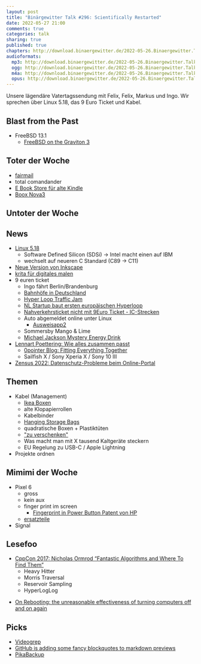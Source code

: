 ```yaml
---
layout: post
title: "Binärgewitter Talk #296: Scientifically Restarted"
date: 2022-05-27 21:00
comments: true
categories: talk
sharing: true
published: true
chapters: http://download.binaergewitter.de/2022-05-26.Binaergewitter.Talk.296.chapters.txt
audioformats:
  mp3: http://download.binaergewitter.de/2022-05-26.Binaergewitter.Talk.296.mp3
  ogg: http://download.binaergewitter.de/2022-05-26.Binaergewitter.Talk.296.ogg
  m4a: http://download.binaergewitter.de/2022-05-26.Binaergewitter.Talk.296.m4a
  opus: http://download.binaergewitter.de/2022-05-26.Binaergewitter.Talk.296.opus
---
```

Unsere lägendäre Vatertagssendung mit Felix, Felix, Markus und Ingo. Wir sprechen über Linux 5.18, das 9 Euro Ticket und Kabel.


## Blast from the Past
- FreeBSD 13.1
  * [FreeBSD on the Graviton 3]( http://www.daemonology.net/blog/2022-05-23-FreeBSD-Graviton-3.html )

## Toter der Woche
- [fairmail](https://linuxnews.de/2022/05/fairemail-wegen-google-restriktionen-eingestellt/ )
- total comandander
- [E Book Store für alte Kindle](https://www.heise.de/news/E-Reader-Amazon-schliesst-Store-auf-aelteren-Kindle-Geraeten-7122259.html)
- [Boox Nova3]( https://onyxboox.com/boox_nova3 )

## Untoter der Woche

## News
- [Linux 5.18]( https://kernelnewbies.org/Linux_5.18 )
    * Software Defined Silicon (SDSi) -> Intel macht einen auf IBM
    * wechselt auf neueren C Standard (C89 -> C11)
- [Neue Version von Inkscape]( https://www.linux-magazin.de/news/inkscape-1-2-zahlreiche-nuetzliche-aenderungen-2/ )
- [krita für digitales malen]( https://krita.org )
- 9 euren ticket
  - Ingo fährt Berlin/Brandenburg
  - [Bahnhöfe in Deutschland]( https://map.railway-stations.org/ )
  - [Hyper Loop Traffic Jam]( https://www.indiatimes.com/trending/social-relevance/elon-musk-boring-company-tunnel-traffic-jam-las-vegas-558798.html )
  - [NL Startup baut ersten europäischen Hyperloop]( https://www.ingenieur.de/technik/fachbereiche/verkehr/europas-erster-hyperloop-ist-fertig/ )
  - [Nahverkehrsticket nicht mit 9Euro Ticket - IC-Strecken](  )
  - Auto abgemeldet online unter Linux
      - [Ausweisapp2]( https://www.ausweisapp.bund.de/home/ )
  - Sommersby Mango & Lime
  - [Michael Jackson Mystery Energy Drink]( https://therichtimes.com/worlds-most-expensive-energy-drink-for-50000/ )
- [Lennart Poettering: Wie alles zusammen passt]( https://linuxnews.de/2022/05/lennart-poettering-wie-alles-zusammen-passt/ )
  - [0pointer Blog: Fitting Everything Together]( https://0pointer.net/blog/fitting-everything-together.html )
  - Sailfish X / Sony Xperia X / Sony 10 III
- [Zensus 2022: Datenschutz-Probleme beim Online-Portal]( https://www.heise.de/news/Datenschutz-Probleme-beim-Online-Portal-zum-Zensus-2022-7091744.html )


## Themen

* Kabel (Management)
    * [Ikea Boxen]( https://www.ikea.com/de/de/p/kallax-regal-weiss-80275887/ )
    * alte Klopapierrollen
    * Kabelbinder
    * [Hanging Storage Bags]( https://kk.org/cooltools/organizing-cables-and-other-gear-using-hanging-storage-bags/ )
    * quadratische Boxen + Plastiktüten
    * ["zu verschenken"]( https://preview.redd.it/30fynhahcse31.jpg?width=600&auto=webp&s=5bbffe2eda366e1bb085c3083e0ff76823f5d908 ) 
    * Was macht man mit X tausend Kaltgeräte steckern
    * EU Regelung zu USB-C / Apple Lightning
* Projekte ordnen

## Mimimi der Woche
- Pixel 6
  * gross
  * kein aux
  * finger print im screen
    - [Fingerprint in Power Button Patent von HP]( https://patents.google.com/patent/US20170147800A1/en )
  * [ersatzteile]( http://blog.binaergewitter.de/2022/05/17/binaergewitter-talk-number-295-masterclass/#isso-2098 )
- Signal


## Lesefoo
- [CppCon 2017: Nicholas Ormrod “Fantastic Algorithms and Where To Find Them”]( https://www.youtube.com/watch?v=YA-nB2wjVcI&list=WL&index=6 )
  * Heavy Hitter
  * Morris Traversal
  * Reservoir Sampling
  * HyperLogLog
* [On Rebooting: the unreasonable effectiveness of turning computers off and on again]( https://lobste.rs/s/neirrb/on_rebooting_unreasonable )

## Picks
- [Videogrep]( https://lav.io/notes/videogrep-tutorial/ )
- [GitHub is adding some fancy blockquotes to markdown previews](https://twitter.com/diegohaz/status/1527642881384759297)
- [PikaBackup]( https://gitlab.gnome.org/World/pika-backup )
